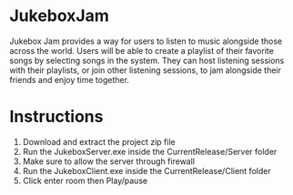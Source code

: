 # JukeboxJam

Jukebox Jam provides a way for users to listen to music alongside those across the world. Users will be able to create a playlist of their favorite songs by selecting songs in the system. They can host listening sessions with their playlists, or join other listening sessions, to jam alongside their friends and enjoy time together.

# Instructions
<ol>
  <li>Download and extract the project zip file</li>
  <li>Run the JukeboxServer.exe inside the CurrentRelease/Server folder</li>
  <li>Make sure to allow the server through firewall</li>
  <li>Run the JukeboxClient.exe inside the CurrentRelease/Client folder</li>
  <li>Click enter room then Play/pause</li>
</ol>
